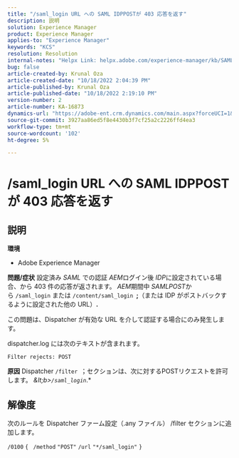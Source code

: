 ```yaml
---
title: "/saml_login URL への SAML IDPPOSTが 403 応答を返す"
description: 説明
solution: Experience Manager
product: Experience Manager
applies-to: "Experience Manager"
keywords: "KCS"
resolution: Resolution
internal-notes: "Helpx Link: helpx.adobe.com/experience-manager/kb/SAML-IDP-POST-to-saml-login-url-returns-403-response-AEM-6-x0.html"
bug: false
article-created-by: Krunal Oza
article-created-date: "10/18/2022 2:04:39 PM"
article-published-by: Krunal Oza
article-published-date: "10/18/2022 2:19:10 PM"
version-number: 2
article-number: KA-16873
dynamics-url: "https://adobe-ent.crm.dynamics.com/main.aspx?forceUCI=1&pagetype=entityrecord&etn=knowledgearticle&id=db0f1fcc-ed4e-ed11-bba2-00224808679b"
source-git-commit: 3927aa86ed5f8e4430b3f7cf25a2c2226ffd4ea3
workflow-type: tm+mt
source-wordcount: '102'
ht-degree: 5%

---
```


# /saml_login URL への SAML IDPPOSTが 403 応答を返す

## 説明

<b>環境</b>
- Adobe Experience Manager



<b>問題/症状</b>
設定済み *SAML* での認証 *AEM*&#x200B;ログイン後 *IDP*&#x200B;に設定されている場合、から 403 件の応答が返されます。 *AEM*&#x200B;期間中 *SAMLPOST*&#x200B;から `/saml_login` または `/content/saml_login `<b>;</b>（または IDP がポストバックするように設定された他の URL）<b>.</b>

この問題は、Dispatcher が有効な URL を介して認証する場合にのみ発生します。

dispatcher.log には次のテキストが含まれます。

`Filter rejects: POST`


<b>原因</b>
Dispatcher `/filter `；セクションは、次に対するPOSTリクエストを許可します。 *\&lt;b>`/saml_login`*.*


## 解像度


次のルールを Dispatcher ファーム設定（.any ファイル） /filter セクションに追加します。

`/0100` `{ ` `/method` `"POST"` `/url` `"*/saml_login"` `}`
